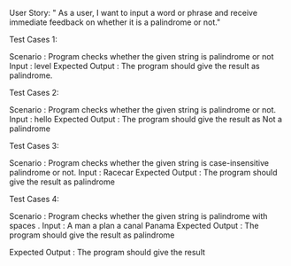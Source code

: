 User Story: " As a user, I want to input a word or phrase and receive immediate feedback on whether it is a palindrome or not." 

Test Cases 1:

  Scenario : Program checks whether the given string is palindrome or not
  Input : level
  Expected Output : The program should give the result as palindrome.

Test Cases 2:  

   Scenario : Program checks whether the given string is palindrome or not.
   Input : hello
   Expected Output : The program should give the result as Not a palindrome

Test Cases 3:

   Scenario : Program checks whether the given string is case-insensitive palindrome or not.
   Input : Racecar
   Expected Output : The program should give the result as palindrome

 Test Cases 4:

   Scenario : Program checks whether the given string is palindrome with spaces .
   Input : A man a plan a canal Panama
   Expected Output : The program should give the result as palindrome

   Expected Output : The program should give the result
